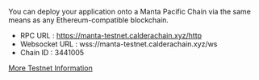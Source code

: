 You can deploy your application onto a Manta Pacific Chain via the same means as any Ethereum-compatible blockchain.

- RPC URL : https://manta-testnet.calderachain.xyz/http
- Websocket URL : wss://manta-testnet.calderachain.xyz/ws
- Chain ID : 3441005

[More Testnet Information](https://manta-testnet.caldera.dev/)